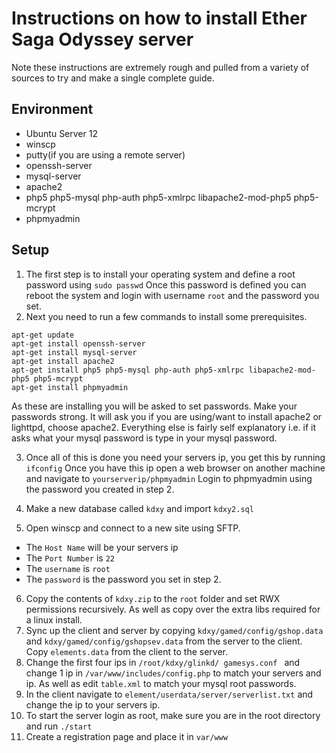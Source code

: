 # Instructions on how to install Ether Saga Odyssey server
Note these instructions are extremely rough and pulled from a variety of sources to try and make a single complete guide.
## Environment
 - Ubuntu Server 12
 - winscp
 - putty(if you are using a remote server)
 - openssh-server
 - mysql-server
 - apache2
 - php5 php5-mysql php-auth php5-xmlrpc libapache2-mod-php5 php5-mcrypt
 - phpmyadmin

## Setup
1. The first step is to install your operating system and define a root password using ``sudo passwd`` Once this password is defined you can reboot the system and login with username ``root`` and the password you set.
2. Next you need to run a few commands to install some prerequisites. 
```
apt-get update
apt-get install openssh-server
apt-get install mysql-server
apt-get install apache2
apt-get install php5 php5-mysql php-auth php5-xmlrpc libapache2-mod-php5 php5-mcrypt
apt-get install phpmyadmin
```
   As these are installing you will be asked to set passwords. Make your passwords strong. It will ask you if you are using/want to install apache2 or lighttpd, choose apache2. Everything else is fairly self explanatory i.e. if it asks what your mysql password is type in your mysql password.
   
3. Once all of this is done you need your servers ip, you get this by running ``ifconfig`` Once you have this ip open a web browser on another machine and navigate to ``yourserverip/phpmyadmin`` Login to phpmyadmin using the password you created in step 2. 

4. Make a new database called ``kdxy`` and import ``kdxy2.sql``

5. Open winscp and connect to a new site using SFTP. 
 - The ``Host Name`` will be your servers ip
 - The ``Port Number`` is ``22``
 - The ``username`` is ``root`` 
 - The ``password`` is the password you set in step 2.
6. Copy the contents of ``kdxy.zip`` to the ``root`` folder and set RWX permissions recursively. As well as copy over the extra libs required for a linux install.
7. Sync up the client and server by copying ``kdxy/gamed/config/gshop.data`` and ``kdxy/gamed/config/gshopsev.data`` from the server to the client. Copy ``elements.data`` from the client to the server.
8. Change the first four ips in ``/root/kdxy/glinkd/ gamesys.conf `` and change 1 ip in ``/var/www/includes/config.php`` to match your servers and ip. As well as edit ``table.xml`` to match your mysql root passwords.
9. In the client navigate to ``element/userdata/server/serverlist.txt`` and change the ip to your servers ip.
10. To start the server login as root, make sure you are in the root directory and run ``./start``
11. Create a registration page and place it in ``var/www``
